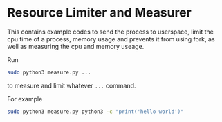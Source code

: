 # Resource Limiter and Measurer

This contains example codes to send the process to userspace, limit the cpu time of a process, memory usage and prevents it from using fork, as well as measuring the cpu and memory useage.

Run 
```bash
sudo python3 measure.py ...
```

to measure and limit whatever `...` command.

For example
```bash
sudo python3 measure.py python3 -c "print('hello world')"
```